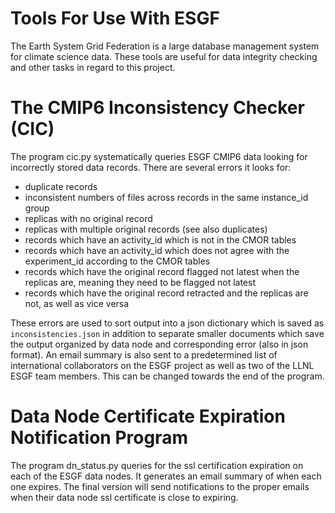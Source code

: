 # Tools For Use With ESGF

The Earth System Grid Federation is a large database management system for climate science data. These tools are useful for data integrity checking and other tasks in regard to this project.

# The CMIP6 Inconsistency Checker (CIC)

The program cic.py systematically queries ESGF CMIP6 data looking for incorrectly stored data records. There are several errors it looks for:
 - duplicate records
 - inconsistent numbers of files across records in the same instance_id group
 - replicas with no original record
 - replicas with multiple original records (see also duplicates)
 - records which have an activity_id which is not in the CMOR tables
 - records which have an activity_id which does not agree with the experiment_id according to the CMOR tables
 - records which have the original record flagged not latest when the replicas are, meaning they need to be flagged not latest
 - records which have the original record retracted and the replicas are not, as well as vice versa

These errors are used to sort output into a json dictionary which is saved as ``inconsistencies.json`` in addition to separate smaller documents which save the output organized by data node and corresponding error (also in json format). An email summary is also sent to a predetermined list of international collaborators on the ESGF project as well as two of the LLNL ESGF team members. This can be changed towards the end of the program.

# Data Node Certificate Expiration Notification Program

The program dn_status.py queries for the ssl certification expiration on each of the ESGF data nodes. It generates an email summary of when each one expires. The final version will send notifications to the proper emails when their data node ssl certificate is close to expiring.
